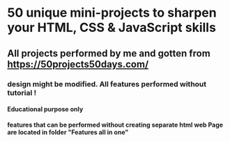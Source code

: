 # 50 unique mini-projects to sharpen your HTML, CSS & JavaScript skills
## All projects performed by me and gotten from https://50projects50days.com/
### design might be modified. All features performed without tutorial !
#### Educational purpose only

**features that can be performed without creating separate html web Page are located in folder "Features all in one"**

